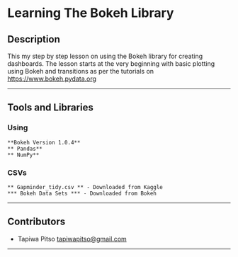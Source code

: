 # Learning The Bokeh Library

## Description
This my step by step lesson on using the Bokeh library for creating dashboards. The lesson starts at the very beginning with 
basic plotting using Bokeh and transitions as per the tutorials on https://www.bokeh.pydata.org

--- 

## Tools and Libraries

### Using 
	**Bokeh Version 1.0.4**
	** Pandas**
	** NumPy**
	
### CSVs
	** Gapminder_tidy.csv ** - Downloaded from Kaggle
	*** Bokeh Data Sets *** - Downloaded from Bokeh
	
---

## Contributors

- Tapiwa Pitso <tapiwapitso@gmail.com>

---